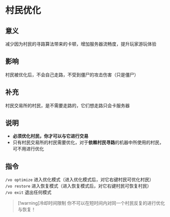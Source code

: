 # 村民优化

## 意义
减少因为村民的寻路算法带来的卡顿，增加服务器流畅度，提升玩家游玩体验

## 影响
村民被优化后，不会自己走路，不受到僵尸的攻击伤害（只是僵尸）

## 补充
村民交易所的村民，是不需要走路的，它们想走路只会卡服务器

## 说明
- **必须优化村民，你才可以与它进行交易**
- 只有村民交易所的村民需要优化，对于**依赖村民寻路**的机器中所使用的村民，可不用进行优化

## 指令
`/vo optimize`      进入优化模式（进入优化模式后，对它右键村民可优化村民）  
`/vo restore`       进入恢复模式（进入恢复模式后，对它右键村民可恢复村民）  
`/vo exit`          退出任何模式

> [!warning]冷却时间限制
> 你不可以在短时间内对同一个村民反复的进行优化与恢复！